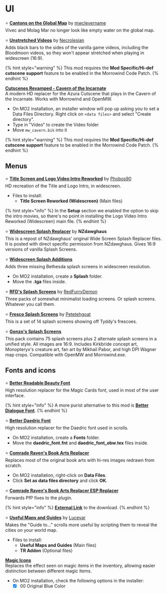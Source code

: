# UI

⭐ [**Cantons on the Global Map**](https://www.nexusmods.com/morrowind/mods/50534) by [mwclevername](https://www.nexusmods.com/morrowind/users/102938538)\
Vivec and Molag Mar no longer look like empty water on the global map.

⭐ [**Unstretched Videos**](https://www.nexusmods.com/morrowind/mods/50482) by [Necrolesian](https://www.nexusmods.com/morrowind/users/70336838)\
Adds black bars to the sides of the vanilla game videos, including the Bloodmoon videos, so they won't appear stretched when playing in widescreen (16:9).

{% hint style="warning" %}
This mod requires the **Mod Specific/Hi-def cutscene support** feature to be enabled in the Morrowind Code Patch.
{% endhint %}

[**Cutscenes Revamped - Cavern of the Incarnate**](https://www.nexusmods.com/morrowind/mods/49126)\
A modern HD replacer for the Azura Cutscene that plays in the Cavern of the Incarnate. Works with Morrowind and OpenMW.

* On MO2 installation, an installer window will pop up asking you to set a Data Files Directory. Right click on `<data files>` and select "Create directory".
* Type in "Video" to create the Video folder
* Move `mw_cavern.bik` into it

{% hint style="warning" %}
This mod requires the **Mod Specific/Hi-def cutscene support** feature to be enabled in the Morrowind Code Patch.
{% endhint %}

## Menus

⭐ [**Title Screen and Logo Video Intro Reworked**](https://www.nexusmods.com/morrowind/mods/43657) by [Phobos90](https://www.nexusmods.com/morrowind/users/2470746)\
HD recreation of the Title and Logo Intro, in widescreen.

* Files to install:
  * **Title Screen Reworked (Widescreen)** (Main files)

{% hint style="info" %}
In the **Setup** section we enabled the option to skip the intro movies, so there's no point in installing the Logo Video Intro Reworked (Widescreen) main file.
{% endhint %}

⭐ [**Widescreen Splash Replacer**](https://www.nexusmods.com/morrowind/mods/50966) by **NZdawghaus**\
 This is a repost of NZdawghaus' original Wide Screen Splash Replacer files. It is posted with direct specific permission from NZdawghaus. Gives 16:9 versions of vanilla Splash Screens.

⭐ [**Widescreen Splash Additions**](https://www.nexusmods.com/morrowind/mods/48001)\
Adds three missing Bethesda splash screens in widescreen resolution.

* On MO2 installation, create a **Splash** folder.
* Move the **.tga** files inside.

⭐ [**RFD's Splash Screens**](https://www.nexusmods.com/morrowind/mods/47400) by [RedFurryDemon](https://www.nexusmods.com/morrowind/users/46908543)\
Three packs of somewhat minimalist loading screens. Or splash screens. Whatever you call them.

⭐ [**Fresco Splash Screens**](https://www.nexusmods.com/morrowind/mods/45680) by [Petetehgoat](https://www.nexusmods.com/morrowind/users/25319994)\
This is a set of 14 splash screens showing off Tyddy's frescoes.

⭐ [**Gonzo's Splash Screens**](https://www.nexusmods.com/morrowind/mods/51667)\
 This pack contains 75 splash screens plus 2 alternate splash screens in a unified style. All images are 16:9. Includes Kirkbride concept art, Monopteryx's creature art, fan art by Mikhail Pabor, and high DPI Wagner map crops. Compatible with OpenMW and Morrowind.exe.

## Fonts and icons

⭐ [**Better Readable Beauty Font**](https://www.nexusmods.com/morrowind/mods/49201)\
High resolution replacer for the Magic Cards font, used in most of the user interface.

{% hint style="info" %}
A more purist alternative to this mod is [**Better Dialogue Font**](https://www.nexusmods.com/morrowind/mods/36873).
{% endhint %}

⭐ [**Better Daedric Font**](https://www.nexusmods.com/morrowind/mods/44540)\
High resolution replacer for the Daedric font used in scrolls.

* On MO2 installation, create a **Fonts** folder.
* Move the **daedric\_font.fnt** and **daedric\_font\_obw.tex** files inside.

⭐ [**Comrade Raven's Book Arts Replacer**](https://www.nexusmods.com/morrowind/mods/48896)\
Replaces most of the original book arts with hi-res images redrawn from scratch.

* On MO2 installation, right-click on **Data Files**.
* Click **Set as data files directory** and click **OK**.

⭐ [**Comrade Raven's Book Arts Replacer ESP Replacer**](https://github.com/Sigourn/nerevarrising/blob/master/mods/Comrade%20Raven's%20Book%20Arts%20(PfP%20Edit).7z)\
Forwards PfP fixes to the plugin.

{% hint style="info" %}
[**External Link**](https://github.com/Sigourn/nerevarrising/raw/master/mods/Comrade%20Raven's%20Book%20Arts%20(PfP%20Edit).7z) to the download.
{% endhint %}

⭐ [**Useful Maps and Guides**](https://www.nexusmods.com/morrowind/mods/51278) by [Lucevar](https://www.nexusmods.com/morrowind/users/3099525)\
Makes the "Guide to..." scrolls more useful by scripting them to reveal the cities on your world map.

* Files to install:
  * **Useful Maps and Guides** (Main files)
  * **TR Addon** (Optional files)

[**Magic Icons**](https://www.nexusmods.com/morrowind/mods/50223)\
Replaces the effect seen on magic items in the inventory, allowing easier distinction between different magic items.

* On MO2 installation, check the following options in the installer:
  * [x] 00 Original Blue Color
